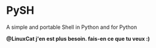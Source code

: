 # PySH
A simple and portable Shell in Python and for Python

**@LinuxCat j'en est plus besoin. fais-en ce que tu veux :)**
